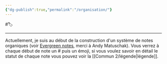 ```yaml
---
{"dg-publish":true,"permalink":"/organisation/"}
---
```


#🏷️ 

---
Actuellement, je suis au début de la construction d'un système de notes organiques (voir [Evergreen notes](https://notes.andymatuschak.org/Evergreen_notes), merci à Andy Matuschak). Vous verrez à chaque début de note un # puis un émoji, si vous voulez savoir en détail le statut de chaque note vous pouvez voir la [[Commun 2/légende\|légende]].